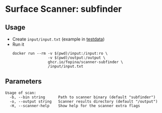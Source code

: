 # Surface Scanner: subfinder



## Usage

* Create `input/input.txt` (example in [testdata](testdata/inp1.txt))
* Run it
  ```
  docker run --rm -v $(pwd)/input:/input:ro \
                  -v $(pwd)/output:/output \
                  ghcr.io/fopina/scanner-subfinder \
                  /input/input.txt
  ```

## Parameters

```
Usage of scan:
  -b, --bin string      Path to scanner binary (default "subfinder")
  -o, --output string   Scanner results directory (default "/output")
  -H, --scanner-help    Show help for the scanner extra flags
```

